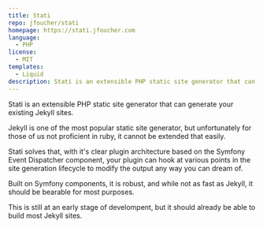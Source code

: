 ```yaml
---
title: Stati
repo: jfoucher/stati
homepage: https://stati.jfoucher.com
language:
  - PHP
license:
  - MIT
templates:
  - Liquid
description: Stati is an extensible PHP static site generator that can work with existing Jekyll sites.
---
```


Stati is an extensible PHP static site generator that can generate your existing Jekyll sites.

Jekyll is one of the most popular static site generator, but unfortunately for those of
us not proficient in ruby, it cannot be extended that easily.

Stati solves that, with it's clear plugin architecture based on the Symfony Event Dispatcher component, your plugin can hook
at various points in the site generation lifecycle to modify the output any way you can dream of.

Built on Symfony components, it is robust, and while not as fast as Jekyll, it should be bearable for most purposes.

This is still at an early stage of develompent, but it should already be able to build most Jekyll sites.
